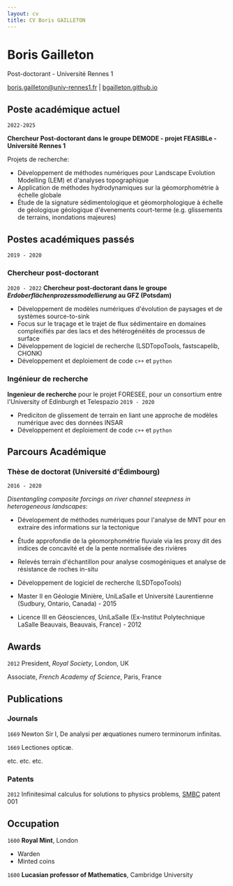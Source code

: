 ```yaml
---
layout: cv
title: CV Boris GAILLETON
---
```

# Boris Gailleton
Post-doctorant - Université Rennes 1

<div id="webaddress">
<a href="boris.gailleton@univ-rennes1.fr">boris.gailleton@univ-rennes1.fr</a>
| <a href="bgailleton.github.io">bgailleton.github.io</a>
</div>


## Poste académique actuel

`2022-2025`

**Chercheur Post-doctorant dans le groupe DEMODE - projet FEASIBLe - Université Rennes 1**

Projets de recherche:
-  Développement de méthodes numériques pour Landscape Evolution Modelling (LEM) et d'analyses topographique
-  Application de méthodes hydrodynamiques sur la géomorphométrie à échelle globale
-  Étude de la signature sédimentologique et géomorphologique à échelle de géologique géologique d'évenements court-terme (e.g. glissements de terrains, inondations majeures)

## Postes académiques passés
`2019 - 2020`

### Chercheur post-doctorant
`2020 - 2022`
**Chercheur post-doctorant dans le groupe _Erdoberflächenprozessmodellierung_ au GFZ (Potsdam)**
- Développement de modèles numériques d'évolution de paysages et de systèmes source-to-sink
- Focus sur le traçage et le trajet de flux sédimentaire en domaines complexifiés par des lacs et des hétérogénéités de processus de surface
- Développement de logiciel de recherche (LSDTopoTools, fastscapelib, CHONK)
- Développement et deploiement de code `c++` et `python`

### Ingénieur de recherche 
**Ingenieur de recherche** pour le projet FORESEE, pour un consortium entre l'University of Edinburgh et Telespazio 
`2019 - 2020`
- Prediciton de glissement de terrain en liant une approche de modèles numérique avec des données INSAR
- Développement et deploiement de code `c++` et `python`

## Parcours Académique

### Thèse de doctorat (Université d'Édimbourg)
`2016 - 2020`

_Disentangling composite forcings on river channel steepness in heterogeneous landscapes_:
- Dévelopement de méthodes numériques pour l'analyse de MNT pour en extraire des informations sur la tectonique
- Étude approfondie de la géomorphométrie fluviale via les proxy dit des indices de concavité et de la pente normalisée des rivières
- Relevés terrain d'échantillon pour analyse cosmogéniques et analyse de résistance de roches in-situ
- Développement de logiciel de recherche (LSDTopoTools)

- Master II en Géologie Minière, UniLaSalle et Université Laurentienne (Sudbury, Ontario, Canada) - 2015
- Licence III en Géosciences, UniLaSalle (Ex-Institut Polytechnique LaSalle Beauvais, Beauvais, France) - 2012




## Awards

`2012`
President, *Royal Society*, London, UK

Associate, *French Academy of Science*, Paris, France



## Publications

<!-- A list is also available [online](http://scholar.google.co.uk/citations?user=LTOTl0YAAAAJ) -->

### Journals

`1669`
Newton Sir I, De analysi per æquationes numero terminorum infinitas. 

`1669`
Lectiones opticæ.

etc. etc. etc.

### Patents

`2012`
Infinitesimal calculus for solutions to physics problems, [SMBC](http://www.techdirt.com/articles/20121011/09312820678/if-patents-had-been-around-time-newton.shtml) patent 001


## Occupation

`1600`
__Royal Mint__, London

- Warden
- Minted coins

`1600`
__Lucasian professor of Mathematics__, Cambridge University



<!-- ### Footer

Last updated: May 2013 -->


